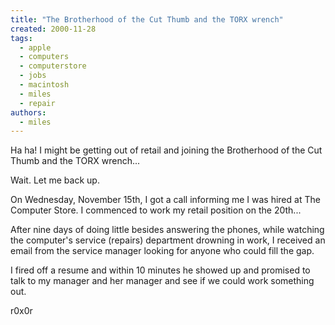 ```yaml
---
title: "The Brotherhood of the Cut Thumb and the TORX wrench"
created: 2000-11-28
tags: 
  - apple
  - computers
  - computerstore
  - jobs
  - macintosh
  - miles
  - repair
authors: 
  - miles
---
```


Ha ha! I might be getting out of retail and joining the Brotherhood of the Cut Thumb and the TORX wrench...

Wait. Let me back up.

On Wednesday, November 15th, I got a call informing me I was hired at The Computer Store. I commenced to work my retail position on the 20th...

After nine days of doing little besides answering the phones, while watching the computer's service (repairs) department drowning in work, I received an email from the service manager looking for anyone who could fill the gap.

I fired off a resume and within 10 minutes he showed up and promised to talk to my manager and her manager and see if we could work something out.

r0x0r
